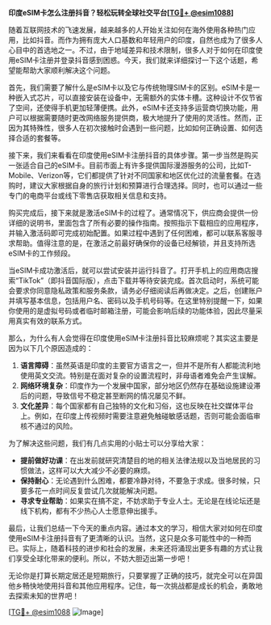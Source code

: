 **印度eSIM卡怎么注册抖音？轻松玩转全球社交平台[[TG💪+ @esim1088](https://t.me/s/esim1088)]**

随着互联网技术的飞速发展，越来越多的人开始关注如何在海外使用各种热门应用，比如抖音。而作为拥有庞大人口基数和年轻用户的印度，自然也成为了很多人心目中的首选地之一。不过，由于地域差异和技术限制，很多人对于如何在印度使用eSIM卡注册并登录抖音感到困惑。今天，我们就来详细探讨一下这个话题，希望能帮助大家顺利解决这个问题。

首先，我们需要了解什么是eSIM卡以及它与传统物理SIM卡的区别。eSIM卡是一种嵌入式芯片，可以直接安装在设备中，无需额外的实体卡槽。这种设计不仅节省了空间，还使得手机更加轻薄便携。此外，eSIM卡还支持多运营商切换功能，用户可以根据需要随时更改网络服务提供商，极大地提升了使用的灵活性。然而，正因为其特殊性，很多人在初次接触时会遇到一些问题，比如如何正确设置、如何选择合适的套餐等。

接下来，我们来看看在印度使用eSIM卡注册抖音的具体步骤。第一步当然是购买一张适合自己的eSIM卡。目前市面上有许多提供国际漫游服务的公司，比如T-Mobile、Verizon等，它们都提供了针对不同国家和地区优化过的流量套餐。在选购时，建议大家根据自身的旅行计划和预算进行合理选择。同时，也可以通过一些专门的电商平台或线下零售店获取相关信息和支持。

购买完成后，接下来就是激活eSIM卡的过程了。通常情况下，供应商会提供一份详细的说明书，里面包含了所有必要的操作指南。按照指示下载相应的应用程序，并输入激活码即可完成初始配置。如果过程中遇到了任何困难，都可以联系客服寻求帮助。值得注意的是，在激活之前最好确保你的设备已经解锁，并且支持所选eSIM卡的工作频段。

当eSIM卡成功激活后，就可以尝试安装并运行抖音了。打开手机上的应用商店搜索“TikTok”（即抖音国际版），点击下载并等待安装完成。首次启动时，系统可能会要求你同意隐私政策和服务条款，请务必仔细阅读后再做决定。之后，创建账户并填写基本信息，包括用户名、密码以及手机号码等。在这里特别提醒一下，如果你使用的是虚拟号码或者临时邮箱注册，可能会影响后续的功能体验，因此尽量采用真实有效的联系方式。

那么，为什么有人会觉得在印度使用eSIM卡注册抖音比较麻烦呢？其实这主要是因为以下几个原因造成的：

1. **语言障碍**：虽然英语是印度的主要官方语言之一，但并不是所有人都能流利地使用英文交流。特别是在面对复杂的设置流程时，非母语者难免会产生误解。
2. **网络环境复杂**：印度作为一个发展中国家，部分地区仍然存在基础设施建设滞后的问题，导致信号不稳定甚至断网的情况屡见不鲜。
3. **文化差异**：每个国家都有自己独特的文化和习俗，这也反映在社交媒体平台上。例如，在印度上传视频时需要注意避免触碰敏感话题，否则可能会面临审核不通过的风险。

为了解决这些问题，我们有几点实用的小贴士可以分享给大家：

- **提前做好功课**：在出发前就研究清楚目的地的相关法律法规以及当地居民的习惯做法，这样可以大大减少不必要的麻烦。
- **保持耐心**：无论遇到什么困难，都要冷静对待，不要急于求成。很多时候，只要多花一点时间反复尝试几次就能解决问题。
- **寻求专业帮助**：如果实在搞不定，不妨求助于专业人士。无论是在线论坛还是线下机构，都有不少热心人士愿意伸出援手。

最后，让我们总结一下今天的重点内容。通过本文的学习，相信大家对如何在印度使用eSIM卡注册抖音有了更清晰的认识。当然，这只是众多可能性中的一种而已。实际上，随着科技的进步和社会的发展，未来还将涌现出更多有趣的方式让我们享受全球化带来的便利。所以，不妨大胆迈出第一步吧！

无论你是打算长期定居还是短期旅行，只要掌握了正确的技巧，就完全可以在异国他乡畅快地使用抖音和其他应用程序。记住，每一次挑战都是成长的机会，勇敢地去探索未知的世界吧！

[[TG💪+ @esim1088](https://t.me/s/esim1088) ![Image](https://i.postimg.cc/4NQfJmqS/Snipaste-2025-05-13-00-14-12.png)]